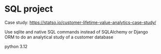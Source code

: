 # SQL project 

Case study: https://statso.io/customer-lifetime-value-analytics-case-study/

Use sqlite and native SQL commands instead of SQLAlchemy or Django ORM to do an analytical study
of a customer database

python 3.12